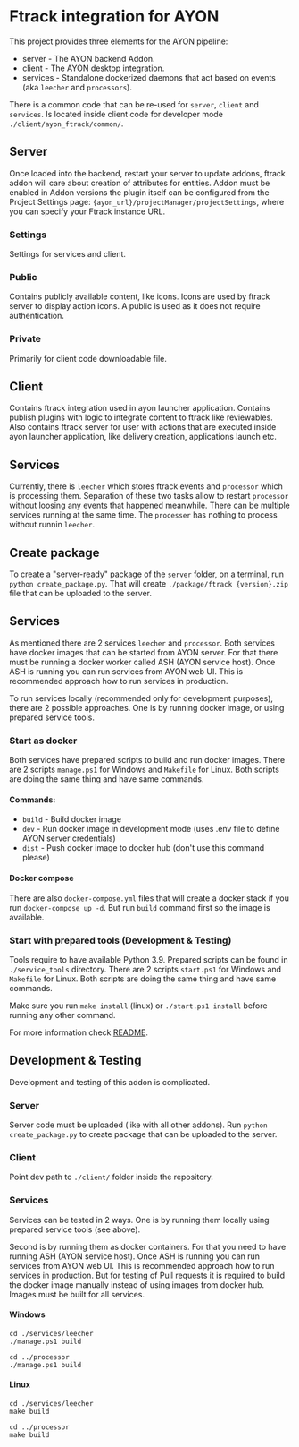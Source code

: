 # Ftrack integration for AYON

This project provides three elements for the AYON pipeline:
 * server - The AYON backend Addon.
 * client - The AYON desktop integration.
 * services - Standalone dockerized daemons that act based on events (aka `leecher` and `processors`).

There is a common code that can be re-used for `server`, `client` and `services`. Is located inside client code for developer mode `./client/ayon_ftrack/common/`.

## Server
Once loaded into the backend, restart your server to update addons, ftrack addon will care about creation of attributes for entities. Addon must be enabled in Addon versions the plugin itself can be configured from the Project Settings page: `{ayon_url}/projectManager/projectSettings`, where you can specify your Ftrack instance URL.

### Settings
Settings for services and client.

### Public
Contains publicly available content, like icons. Icons are used by ftrack server to display action icons. A public is used as it does not require authentication.

### Private
Primarily for client code downloadable file.

## Client
Contains ftrack integration used in ayon launcher application. Contains publish plugins with logic to integrate content to ftrack like reviewables. Also contains ftrack server for user with actions that are executed inside ayon launcher application, like delivery creation, applications launch etc.

## Services
Currently, there is `leecher` which stores ftrack events and `processor` which is processing them. Separation of these two tasks allow to restart `processor` without loosing any events that happened meanwhile. There can be multiple services running at the same time. The `processer` has nothing to process without runnin `leecher`.

## Create package
To create a "server-ready" package of the `server` folder, on a terminal, run `python create_package.py`. That will create `./package/ftrack {version}.zip` file that can be uploaded to the server.

## Services
As mentioned there are 2 services `leecher` and `processor`. Both services have docker images that can be started from AYON server. For that there must be running a docker worker called ASH (AYON service host). Once ASH is running you can run services from AYON web UI. This is recommended approach how to run services in production.

To run services locally (recommended only for development purposes), there are 2 possible approaches. One is by running docker image, or using prepared service tools.

### Start as docker
Both services have prepared scripts to build and run docker images. There are 2 scripts `manage.ps1` for Windows and `Makefile` for Linux. Both scripts are doing the same thing and have same commands.

#### Commands:
- `build` - Build docker image
- `dev` - Run docker image in development mode (uses .env file to define AYON server credentials)
- `dist` - Push docker image to docker hub (don't use this command please)

#### Docker compose
There are also `docker-compose.yml` files that will create a docker stack if you run `docker-compose up -d`. But run `build` command first so the image is available. 

### Start with prepared tools (Development & Testing)
Tools require to have available Python 3.9. Prepared scripts can be found in `./service_tools` directory. There are 2 scripts `start.ps1` for Windows and `Makefile` for Linux. Both scripts are doing the same thing and have same commands.

Make sure you run `make install` (linux) or `./start.ps1 install` before running any other command.

For more information check [README](service_tools/README.md).

## Development & Testing
Development and testing of this addon is complicated.

### Server
Server code must be uploaded (like with all other addons). Run `python create_package.py` to create package that can be uploaded to the server.

### Client
Point dev path to `./client/` folder inside the repository.

### Services
Services can be tested in 2 ways. One is by running them locally using prepared service tools (see above).

Second is by running them as docker containers. For that you need to have running ASH (AYON service host). Once ASH is running you can run services from AYON web UI. This is recommended approach how to run services in production. But for testing of Pull requests it is required to build the docker image manually instead of using images from docker hub.
Images must be built for all services.

#### Windows
```shell
cd ./services/leecher
./manage.ps1 build

cd ../processor
./manage.ps1 build
```

#### Linux
```shell
cd ./services/leecher
make build

cd ../processor
make build
```
